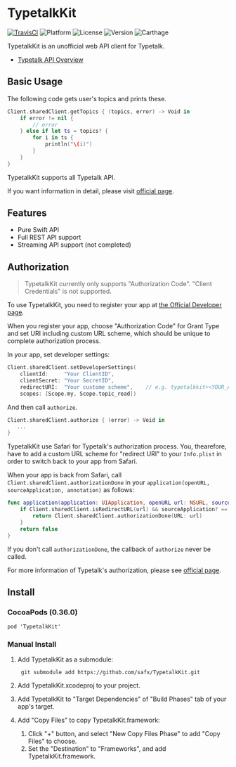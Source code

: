 # TypetalkKit

[![TravisCI](http://img.shields.io/travis/safx/TypetalkKit.svg?style=flat)](https://travis-ci.org/safx/TypetalkKit)
![Platform](https://img.shields.io/cocoapods/p/TypetalkKit.svg?style=flat)
![License](https://img.shields.io/cocoapods/l/TypetalkKit.svg?style=flat)
![Version](https://img.shields.io/cocoapods/v/TypetalkKit.svg?style=flat)
![Carthage](https://img.shields.io/badge/Carthage-compatible-4BC51D.svg?style=flat)

TypetalkKit is an unofficial web API client for Typetalk.

* [Typetalk API Overview](http://developer.nulab-inc.com/docs/typetalk)

## Basic Usage

The following code gets user's topics and prints these.

```swift
Client.sharedClient.getTopics { (topics, error) -> Void in
    if error != nil {
        // error
    } else if let ts = topics? {
        for i in ts {
            println("\(i)")
        }
    }
}
```

TypetalkKit supports all Typetalk API.

If you want information in detail, please visit [official page](http://developer.nulab-inc.com/docs/typetalk).

## Features

* Pure Swift API
* Full REST API support
* Streaming API support (not completed)

## Authorization

> TypetalkKit currently only supports "Authorization Code". "Client Credentials" is not supported.

To use TypetalkKit, you need to register your app at [the Official Developer page](https://typetalk.in/my/develop/applications).

When you register your app, choose "Authorization Code" for Grant Type and set URI including custom URL scheme,
which should be unique to complete authorization process.

In your app, set developer settings:

```swift
Client.sharedClient.setDeveloperSettings(
    clientId:     "Your ClientID",
    clientSecret: "Your SecretID",
    redirectURI:  "Your custome scheme",    // e.g. typetalkkit+<YOUR_APP_ID>://auth/success
    scopes: [Scope.my, Scope.topic_read])
```

And then call `authorize`.

```swift
Client.sharedClient.authorize { (error) -> Void in
   ...
}
```

TypetalkKit use Safari for Typetalk's authorization process.
You, thearefore, have to add a custom URL scheme for "redirect URI" to your `Info.plist`
in order to switch back to your app from Safari.

When your app is back from Safari, call `Client.sharedClient.authorizationDone` in your `application(openURL, sourceApplication, annotation)` as follows:

```swift
func application(application: UIApplication, openURL url: NSURL, sourceApplication: String?, annotation: AnyObject?) -> Bool {
    if Client.sharedClient.isRedirectURL(url) && sourceApplication? == "com.apple.mobilesafari" {
        return Client.sharedClient.authorizationDone(URL: url)
    }
    return false
}
```

If you don't call `authorizationDone`, the callback of `authorize` never be called.

For more information of Typetalk's authorization, please see [official page](http://developer.nulab-inc.com/docs/typetalk/auth).

## Install

### CocoaPods (0.36.0)

    pod 'TypetalkKit'

### Manual Install

1. Add TypetalkKit as a submodule:

        git submodule add https://github.com/safx/TypetalkKit.git

1. Add TypetalkKit.xcodeproj to your project.
1. Add TypetalkKit to "Target Dependencies" of "Build Phases" tab of your app's target.
1. Add "Copy Files" to copy TypetalkKit.framework:
    1. Click "+" button, and select "New Copy Files Phase" to add "Copy Files" to choose.
    1. Set the "Destination" to "Frameworks", and add TypetalkKit.framework.
